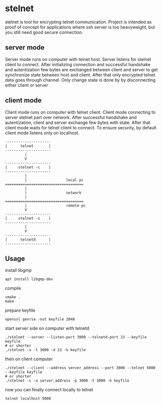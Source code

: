 # stelnet

stelnet is tool for encrypting telnet communication. Project is intended as proof of concept for applications where ssh 
server is too heavyweight, but you still need good secure connection.

## server mode
Server mode runs on computer with telnet host. Server listens for stelnet client to connect. 
After initializing connection and successful handshake and autentization few bytes are 
exchanged between client and server to get synchronize state between host and client.
After that only encrypted telnet data goes through channel. 
Only change state is done by by disconnecting either client or server

## client mode
Client mode runs on computer with telnet client. 
Client mode connecting to server stelnet part over network. After successful handshake and autentization, client and 
server exchange few bytes with state. After that client mode waits for telnet client to connect.
To ensure security, by default client mode listens only on localhost. 

<!-- language: lang-none -->


    ---------------------
    |      telnet       |
    ---------------------
             |
             V        
    ---------------------                         
    |     stelnet -c    |                        
    ---------------------
             |
             |                  local pc
    ====================================            
             |
             |                  network
             |
    ====================================            
             |                  remote pc                  
             V  
    ---------------------                         
    |     stelnet -s    |                        
    ---------------------             
             |
             V        
    ---------------------                         
    |      telnetd      |                        
    ---------------------                                  
    
    
## Usage

install libgmp
```
apt install libgmp-dev
```
compile 
```
cmake .
make
```
prepare keyfile
```
openssl genrsa -out keyfile 2048
```
start server side on computer with telnetd
```
./stelnet --server --listen-port 3000 --telnetd-port 23 --keyfile keyfile
# or shorter
./stelnet -s -l 3000 -d 23 -k keyfile
```
then on client computer
```
./stelnet --client --address server_address --port 3000 --telnet 5000 --keyfile keyfile
# or shorter
./stelnet -c -a server_address -p 3000 -t 3000 -k keyfile
```
now you can finally connect locally to telnet
```
telnet localhost 5000
```





